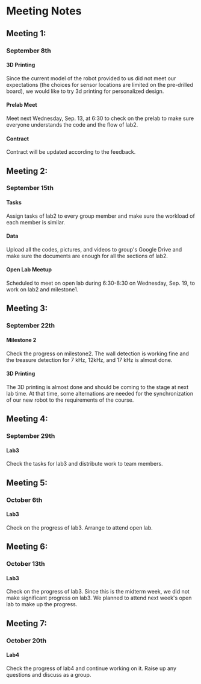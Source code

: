 # Meeting Notes

## Meeting 1:

### September 8th

#### 3D Printing
Since the current model of the robot provided to us did not meet our expectations (the choices for sensor locations are limited on the pre-drilled board), we would like to try 3d printing for personalized design.

#### Prelab Meet
Meet next Wednesday, Sep. 13, at 6:30 to check on the prelab to make sure everyone understands the code and the flow of lab2.

#### Contract
Contract will be updated according to the feedback.

 
 
## Meeting 2:

### September 15th

#### Tasks
Assign tasks of lab2 to every group member and make sure the workload of each member is similar.

#### Data
Upload all the codes, pictures, and videos to group's Google Drive and make sure the documents are enough for all the sections of lab2.

#### Open Lab Meetup
Scheduled to meet on open lab during 6:30-8:30 on Wednesday, Sep. 19, to work on lab2 and milestone1.
 
 

## Meeting 3:

### September 22th

#### Milestone 2
Check the progress on milestone2. The wall detection is working fine and the treasure detection for 7 kHz, 12kHz, and 17 kHz is almost done.

#### 3D Printing
The 3D printing is almost done and should be coming to the stage at next lab time. At that time, some alternations are needed for the synchronization of our new robot to the requirements of the course.

## Meeting 4:

### September 29th

#### Lab3
Check the tasks for lab3 and distribute work to team members.

## Meeting 5:

### October 6th

#### Lab3
Check on the progress of lab3. Arrange to attend open lab.

## Meeting 6:

### October 13th

#### Lab3
Check on the progress of lab3. Since this is the midterm week, we did not make significant progress on lab3. We planned to attend next week's open lab to make up the progress.

## Meeting 7:

### October 20th

#### Lab4
Check the progress of lab4 and continue working on it. Raise up any questions and discuss as a group.

